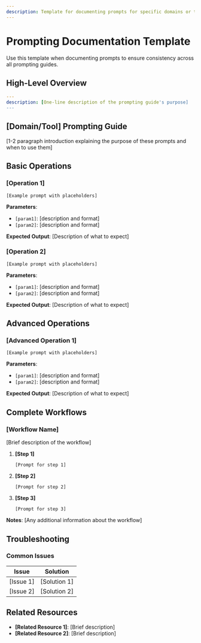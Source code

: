 ```yaml
---
description: Template for documenting prompts for specific domains or tools
---
```


# Prompting Documentation Template

Use this template when documenting prompts to ensure consistency across all prompting guides.

## High-Level Overview

```yaml
---
description: [One-line description of the prompting guide's purpose]
---
```

## [Domain/Tool] Prompting Guide

[1-2 paragraph introduction explaining the purpose of these prompts and when to use them]

## Basic Operations

### [Operation 1]

```
[Example prompt with placeholders]
```

**Parameters**:

- `[param1]`: [description and format]
- `[param2]`: [description and format]

**Expected Output**: [Description of what to expect]

### [Operation 2]

```
[Example prompt with placeholders]
```

**Parameters**:

- `[param1]`: [description and format]
- `[param2]`: [description and format]

**Expected Output**: [Description of what to expect]

## Advanced Operations

### [Advanced Operation 1]

```
[Example prompt with placeholders]
```

**Parameters**:

- `[param1]`: [description and format]
- `[param2]`: [description and format]

**Expected Output**: [Description of what to expect]

## Complete Workflows

### [Workflow Name]

[Brief description of the workflow]

1. **[Step 1]**

   ```
   [Prompt for step 1]
   ```

2. **[Step 2]**

   ```
   [Prompt for step 2]
   ```

3. **[Step 3]**
   ```
   [Prompt for step 3]
   ```

**Notes**: [Any additional information about the workflow]

## Troubleshooting

### Common Issues

| Issue     | Solution     |
| --------- | ------------ |
| [Issue 1] | [Solution 1] |
| [Issue 2] | [Solution 2] |

## Related Resources

- **[Related Resource 1]**: [Brief description]
- **[Related Resource 2]**: [Brief description]

